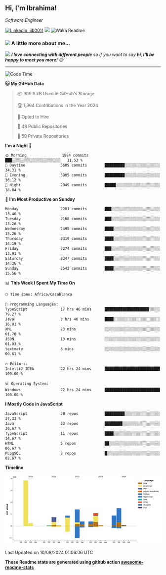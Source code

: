 <h2>Hi, I'm Ibrahima! </h2>
<p><em>Software Engineer 
</em></p>


[![Linkedin: iib0011](https://img.shields.io/badge/-iib0011-blue?style=flat-square&logo=Linkedin&logoColor=white&link=https://www.linkedin.com/in/iib0011/)](https://www.linkedin.com/in/iib0011/)
![](https://visitor-badge.glitch.me/badge?page_id=iib0011)
![Waka Readme](https://github.com/iib0011/iib0011/workflows/Waka%20Readme/badge.svg)


### <img src="https://media.giphy.com/media/VgCDAzcKvsR6OM0uWg/giphy.gif" width="50"> A little more about me...  


<img src="https://media.giphy.com/media/LnQjpWaON8nhr21vNW/giphy.gif" width="60"> <em><b>I love connecting with different people</b> so if you want to say <b>hi, I'll be happy to meet you more!</b> 😊</em>

---
<!--START_SECTION:waka-->
![Code Time](http://img.shields.io/badge/Code%20Time-3%2C685%20hrs%201%20min-blue)

**🐱 My GitHub Data** 

> 📦 309.9 kB Used in GitHub's Storage 
 > 
> 🏆 1,364 Contributions in the Year 2024
 > 
> 💼 Opted to Hire
 > 
> 📜 48 Public Repositories 
 > 
> 🔑 59 Private Repositories 
 > 
**I'm a Night 🦉** 

```text
🌞 Morning                1884 commits        ███░░░░░░░░░░░░░░░░░░░░░░   11.53 % 
🌆 Daytime                5609 commits        █████████░░░░░░░░░░░░░░░░   34.31 % 
🌃 Evening                5905 commits        █████████░░░░░░░░░░░░░░░░   36.12 % 
🌙 Night                  2949 commits        █████░░░░░░░░░░░░░░░░░░░░   18.04 % 
```
📅 **I'm Most Productive on Sunday** 

```text
Monday                   2201 commits        ███░░░░░░░░░░░░░░░░░░░░░░   13.46 % 
Tuesday                  2168 commits        ███░░░░░░░░░░░░░░░░░░░░░░   13.26 % 
Wednesday                2495 commits        ████░░░░░░░░░░░░░░░░░░░░░   15.26 % 
Thursday                 2319 commits        ████░░░░░░░░░░░░░░░░░░░░░   14.19 % 
Friday                   2274 commits        ███░░░░░░░░░░░░░░░░░░░░░░   13.91 % 
Saturday                 2347 commits        ████░░░░░░░░░░░░░░░░░░░░░   14.36 % 
Sunday                   2543 commits        ████░░░░░░░░░░░░░░░░░░░░░   15.56 % 
```


📊 **This Week I Spent My Time On** 

```text
🕑︎ Time Zone: Africa/Casablanca

💬 Programming Languages: 
TypeScript               17 hrs 46 mins      ████████████████████░░░░░   79.27 % 
Java                     3 hrs 46 mins       ████░░░░░░░░░░░░░░░░░░░░░   16.81 % 
XML                      23 mins             ░░░░░░░░░░░░░░░░░░░░░░░░░   01.78 % 
JSON                     13 mins             ░░░░░░░░░░░░░░░░░░░░░░░░░   01.03 % 
textmate                 8 mins              ░░░░░░░░░░░░░░░░░░░░░░░░░   00.61 % 

🔥 Editors: 
IntelliJ IDEA            22 hrs 24 mins      █████████████████████████   100.00 % 

💻 Operating System: 
Windows                  22 hrs 24 mins      █████████████████████████   100.00 % 
```

**I Mostly Code in JavaScript** 

```text
JavaScript               28 repos            █████████░░░░░░░░░░░░░░░░   37.33 % 
Java                     23 repos            ████████░░░░░░░░░░░░░░░░░   30.67 % 
TypeScript               11 repos            ████░░░░░░░░░░░░░░░░░░░░░   14.67 % 
HTML                     5 repos             ██░░░░░░░░░░░░░░░░░░░░░░░   06.67 % 
PLpgSQL                  2 repos             █░░░░░░░░░░░░░░░░░░░░░░░░   02.67 % 
```



**Timeline**

![Lines of Code chart](https://raw.githubusercontent.com/iib0011/iib0011/master/assets/bar_graph.png)


 Last Updated on 10/08/2024 01:06:06 UTC
<!--END_SECTION:waka-->

**These Readme stats are generated using github action [awesome-readme-stats](https://github.com/iib0011/waka-readme-stats)**
